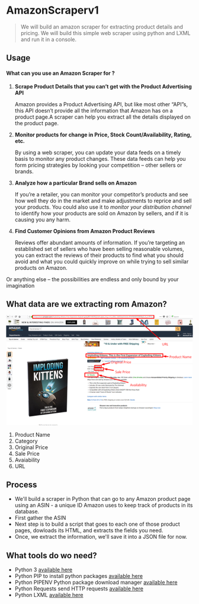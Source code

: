 # AmazonScraperv1

> We will build an amazon scraper for extracting product details and pricing. We will build this simple web scraper using python and LXML and run it in a console.

## Usage

#### What can you use an Amazon Scraper for ?

1. **Scrape Product Details that you can’t get with the Product Advertising API**

   Amazon provides a Product Advertising API, but like most other “API”s, this API doesn’t provide all the information that Amazon has on a product page.A scraper can help you extract all the details displayed on the product page.

2. **Monitor products for change in Price, Stock Count/Availability, Rating, etc.**

   By using a web scraper, you can update your data feeds on a timely basis to monitor any product changes. These data feeds can help you form pricing strategies by looking your competition – other sellers or brands.

3. **Analyze how a particular Brand sells on Amazon**

   If you’re a retailer, you can monitor your competitor’s products and see how well they do in the market and make adjustments to reprice and sell your products. You could also use it to _monitor your distribution channel_ to identify how your products are sold on Amazon by sellers, and if it is causing you any harm.

4. **Find Customer Opinions from Amazon Product Reviews**

   Reviews offer abundant amounts of information. If you’re targeting an established set of sellers who have been selling reasonable volumes, you can extract the reviews of their products to find what you should avoid and what you could quickly improve on while trying to sell similar products on Amazon.

Or anything else – the possibilities are endless and only bound by your imagination

## What data are we extracting rom Amazon?

![](images/xamazon_scraping_screenshot.png)

1. Product Name
2. Category
3. Original Price
4. Sale Price
5. Avaiability
6. URL

## Process

- We'll build a scraper in Python that can go to any Amazon product page using an ASIN - a unique ID Amazon uses to keep track of products in its database.
- First gather the ASIN
- Next step is to build a script that goes to each one of those product pages, dowloads its HTML, and extracts the fields you need.
- Once, we extract the information, we'll save it into a JSON file for now.

## What tools do wo need?

- Python 3 [available here](https://www.python.org/downloads/)
- Python PIP to install python packages [available here](https://pip.pypa.io/en/stable/installing/)
- Python PIPENV Python package download manager [available here](https://github.com/pypa/pipenv#installation)
- Python Requests send HTTP requests [available here](https://2.python-requests.org//en/master/user/install/)
- Python LXML [available here](http://lxml.de/installation.html)
